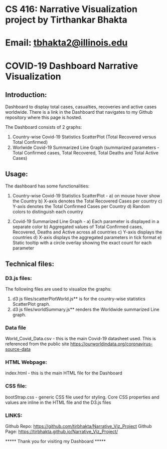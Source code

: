 # CS 416: Narrative Visualization project by Tirthankar Bhakta
# Email: tbhakta2@illinois.edu
# COVID-19 Dashboard Narrative Visualization

## Introduction:

Dashboard to display total cases, casualties, recoveries and active cases worldwide. 
There is a link in the Dashboard that navigates to my Github repository where this page is hosted.

The Dashboard consists of 2 graphs: 

1. Country-wise Covid-19 Statistics ScatterPlot (Total Recovered versus Total Confirmed)
2. Worlwide Covid-19 Summarized Line Graph (summarized parameters - Total Confirmed cases, Total Recovered, Total Deaths and Total Active Cases)


## Usage: 

The dashboard has some functionalities:
1. Country-wise Covid-19 Statistics ScatterPlot - 
   a) on mouse hover show the Country
   b) X-axis denotes the Total Recovered Cases per country
   c) Y-axis denotes the Total Confirmed Cases per Country
   d) Random colors to distinguish each country

2. Covid-19 Summarized Line Graph - 
   a) Each parameter is displayed in a separate color
   b) Aggregated values of Total Confirmed cases, Recovered, Deaths and Active across all countries
   c) Y-axis displays the countries
   d) X-axis displays the aggregated parameters in tick format
   e) Static tooltip with a circle overlay showing the exact count for each parameter

## Technical files: 
### D3.js files:

The following files are used to visualize the graphs: 

1. d3 js files/scatterPlotWorld.js** is for the country-wise statistics ScatterPlot graph. 
2. d3 js files/worldSummary.js** renders the Worldwide summarized Line graph.

### Data file
World_Covid_Data.csv - this is the main Covid-19 datasheet used. This is referenced from the public site https://ourworldindata.org/coronavirus-source-data

### HTML Webpage:
index.html - this is the main HTML file for the Dashboard

### CSS file:
bootStrap.css - generic CSS file used for styling. Core CSS properties and values are inline in the HTML file and the D3.js files

### LINKS:
Github Repo: https://github.com/tirbhakta/Narrative_Viz_Project
Github Page: https://tirbhakta.github.io/Narrative_Viz_Project/

***** Thank you for visiting my Dashboard *****
